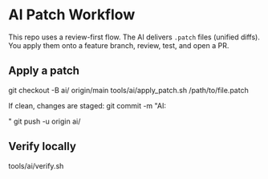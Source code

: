 # AI Patch Workflow

This repo uses a review-first flow. The AI delivers `.patch` files (unified diffs). You apply them onto a feature branch, review, test, and open a PR.

## Apply a patch
git checkout -B ai/<slug> origin/main
tools/ai/apply_patch.sh /path/to/file.patch

If clean, changes are staged:
git commit -m "AI: <summary>"
git push -u origin ai/<slug>

## Verify locally
tools/ai/verify.sh
